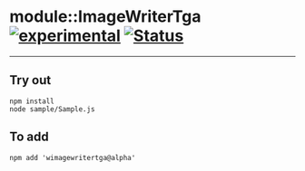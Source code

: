 
# module::ImageWriterTga [![experimental](https://img.shields.io/badge/stability-experimental-orange.svg)](https://github.com/emersion/stability-badges#experimental) [![Status](https://github.com/Wandalen/wImageWriterTga/workflows/Test/badge.svg)](https://github.com/Wandalen/wImageWriterTga/actions?query=workflow%3ATest)

___

## Try out
```
npm install
node sample/Sample.js
```

## To add
```
npm add 'wimagewritertga@alpha'
```

